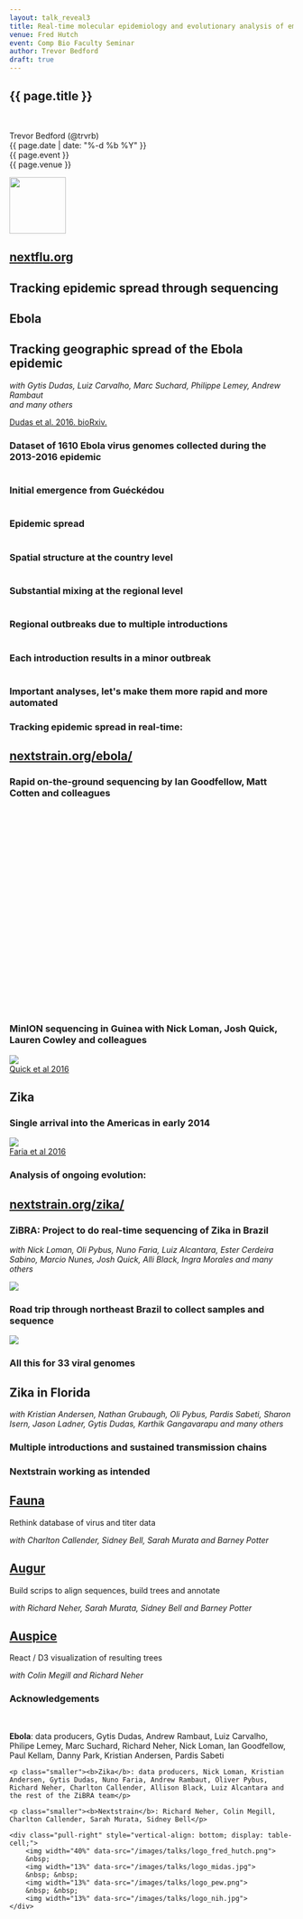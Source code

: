 ```yaml
---
layout: talk_reveal3
title: Real-time molecular epidemiology and evolutionary analysis of emerging epidemics
venue: Fred Hutch
event: Comp Bio Faculty Seminar
author: Trevor Bedford
draft: true
---
```


<!-- Color ramp: ["#5097BA", "#5BA6A7", "#69B091", "#79B77D", "#8BBB6A", "#9EBE5A", "#B2BD4D", "#C4B945", "#D4B13F", "#DFA43B"] -->

<section data-background="#000000">
	<h2 class="title">{{ page.title }}</h2>
	<br>
	<p class="title">
	Trevor Bedford (@trvrb)
	<br>
	{{ page.date | date: "%-d %b %Y" }}
	<br>
	{{ page.event }}
	<br>
	{{ page.venue }}
</section>

<section data-background="#000000">
	<img width=100 src="/images/talks/giphy_virus.gif">
</section>

<section>
	<h1>
		<a href="http://nextflu.org">
			<span class="c2">n</span><span class="c3">e</span><span class="c4">x</span><span class="c5">t</span><span class="c6">f</span><span class="c7">l</span><span class="c8">u</span><span class="text-gray">.org</span>
		</a>
	</h1>
</section>

<section>
	<h2>Tracking epidemic spread through sequencing</h2>
</section>

<section data-background="#8BBB6A">
	<h2 class="title">Ebola</h2>
</section>

<section>
	<h2>Tracking geographic spread of the Ebola epidemic</h2>
	<p class="smaller"><i>
	with Gytis Dudas, Luiz Carvalho, Marc Suchard, Philippe Lemey, Andrew Rambaut <br> and many others
	</i></p>
	<div class="citation">
		<a href="/papers/dudas-ebola-epidemic-spread/">Dudas et al. 2016. bioRxiv.</a>
	</div>
</section>

<section>
	<h3>Dataset of 1610 Ebola virus genomes collected during the 2013-2016 epidemic</h3>
	<img class="stretch" data-src="/images/talks/ebola_mig_sampling.png">
</section>

<section>
	<h3>Initial emergence from Guéckédou</h3>
	<img class="stretch" data-src="/images/talks/ebola_mig_emergence.png">
</section>

<section>
	<h3>Epidemic spread</h3>
	<img class="stretch" data-src="/images/talks/ebola_mig_geo_tree.png">
</section>

<section>
	<h3>Spatial structure at the country level</h3>
	<img class="stretch" data-src="/images/talks/ebola_mig_exploded_tree.png">
</section>

<section>
	<h3>Substantial mixing at the regional level</h3>
	<img class="stretch" data-src="/images/talks/ebola_mig_exploded_tree_regions.png">
</section>

<section>
	<h3>Regional outbreaks due to multiple introductions</h3>
	<img class="stretch" data-src="/images/talks/ebola_mig_clusters.png">
</section>

<section>
	<h3>Each introduction results in a minor outbreak</h3>
	<img class="stretch" data-src="/images/talks/ebola_mig_cluster_distributions.png">
</section>

<section>
	<h3>Important analyses, let's make them more rapid and more automated</h3>
</section>

<section>
	<h3>Tracking epidemic spread in real-time:</h3>
	<h2>
		<a href="http://nextstrain.org/ebola/">
			<span class="text-gray">nextstrain.org/ebola/</span>
		</a>
	</h2>
</section>

<section data-background="/images/talks/nextstrain_in_sierra_leone.jpg">
	<h3 class="title">Rapid on-the-ground sequencing by Ian Goodfellow, Matt Cotten and colleagues</h3>
	<br><p><br><p><br><p><br><p><br><p><br><p><br><p><br><p><br><p><br><p><br><p><br><p>
</section>

<section>
	<h3>MinION sequencing in Guinea with Nick Loman, Josh Quick, Lauren Cowley and colleagues</h3>
	<img class="stretch" src="/images/talks/minion_ebola_sequencing.jpg">
	<div class="citation">
		<a href="http://www.nature.com/nature/journal/v530/n7589/full/nature16996.html">Quick et al 2016</a>
	</div>
</section>

<section data-background="#9EBE5A">
	<h2 class="title">Zika</h2>
</section>

<section>
	<h3>Single arrival into the Americas in early 2014</h3>
	<img class="stretch" src="/images/talks/zika_faria_tmrca.png">
	<div class="citation">
		<a href="http://science.sciencemag.org/content/early/2016/03/23/science.aaf5036">Faria et al 2016</a>
	</div>
</section>

<section>
	<h3>Analysis of ongoing evolution:</h3>
	<h2>
		<a href="http://nextstrain.org/zika/">
			<span class="text-gray">nextstrain.org/zika/</span>
		</a>
	</h2>
</section>

<section>
	<h3>ZiBRA: Project to do real-time sequencing of Zika in Brazil</h3>
	<p class="smaller"><i>
	with Nick Loman, Oli Pybus, Nuno Faria, Luiz Alcantara, Ester Cerdeira Sabino, Marcio Nunes, Josh Quick, Alli Black, Ingra Morales and many others
	</i></p>
	<a href="http://www.zibraproject.org/">
		<img class="stretch" src="/images/talks/zika_zibra_logo.png">
	</a>
</section>

<section>
	<h3>Road trip through northeast Brazil to collect samples and sequence</h3>
	<img class="stretch" src="/images/talks/zika_zibra_roadtrip_samples.jpg">
</section>

<section data-background="/images/talks/zika_zibra_bus.jpg">
</section>

<section data-background="/images/talks/zika_zibra_natal_lacen.jpg">
</section>

<section data-background="/images/talks/zika_zibra_trevor_in_lab.jpg">
</section>

<section data-background="/images/talks/zika_zibra_minion.jpg">
</section>

<section data-background="/images/talks/zika_zibra_heading_home.jpg">
</section>

<section data-background="/images/talks/zika_zibra_alli_in_brazil.jpg">
</section>

<section data-background="/images/talks/zika_zibra_mascot.jpg">
</section>

<section data-background="#000000">
	<h3 class="title">All this for 33 viral genomes</h3>
</section>

<section>
	<h2>Zika in Florida</h2>
	<p class="smaller"><i>
	with Kristian Andersen, Nathan Grubaugh, Oli Pybus, Pardis Sabeti, Sharon Isern, Jason Ladner, Gytis Dudas, Karthik Gangavarapu and many others
	</i></p>
</section>

<section data-background="/images/talks/zika_florida_miami_map.png">
</section>

<section>
	<h3>Multiple introductions and sustained transmission chains</h3>
</section>

<section>
	<h3>Nextstrain working as intended</h3>
</section>

<section>
	<h2><a href="https://github.com/nextstrain/fauna">Fauna</a></h2>
	<p>Rethink database of virus and titer data</p>
	<p class="smaller"><i>
	with Charlton Callender, Sidney Bell, Sarah Murata and Barney Potter
	</i></p>
</section>

<section>
	<h2><a href="https://github.com/nextstrain/augur">Augur</a></h2>
	<p>Build scrips to align sequences, build trees and annotate</p>
	<p class="smaller"><i>
	with Richard Neher, Sarah Murata, Sidney Bell and Barney Potter
	</i></p>
</section>

<section>
	<h2><a href="https://github.com/nextstrain/auspice">Auspice</a></h2>
	<p>React / D3 visualization of resulting trees</p>	
	<p class="smaller"><i>
	with Colin Megill and Richard Neher
	</i></p>
</section>

<section>
	<h3>Acknowledgements</h3>
	<br>
	<p class="smaller"><b>Ebola</b>: data producers, Gytis Dudas, Andrew Rambaut, Luiz Carvalho, Philipe Lemey, Marc Suchard, Richard Neher, Nick Loman, Ian Goodfellow, Paul Kellam, Danny Park, Kristian Andersen, Pardis Sabeti</p>

	<p class="smaller"><b>Zika</b>: data producers, Nick Loman, Kristian Andersen, Gytis Dudas, Nuno Faria, Andrew Rambaut, Oliver Pybus, Richard Neher, Charlton Callender, Allison Black, Luiz Alcantara and the rest of the ZiBRA team</p>

	<p class="smaller"><b>Nextstrain</b>: Richard Neher, Colin Megill, Charlton Callender, Sarah Murata, Sidney Bell</p>

	<div class="pull-right" style="vertical-align: bottom; display: table-cell;">
		<img width="40%" data-src="/images/talks/logo_fred_hutch.png">
		&nbsp;
		<img width="13%" data-src="/images/talks/logo_midas.jpg">
		&nbsp; &nbsp;
		<img width="13%" data-src="/images/talks/logo_pew.png">
		&nbsp; &nbsp;
		<img width="13%" data-src="/images/talks/logo_nih.jpg">
	</div>
</section>

<section data-background="#000000">
</section>
